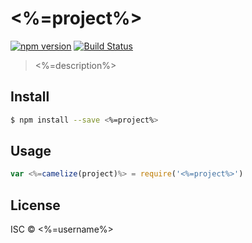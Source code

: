# <%=project%>
[![npm version](https://img.shields.io/npm/v/<%=project%>.svg)](https://npmjs.org/package/<%=project%>)
[![Build Status](https://travis-ci.org/<%=username%>/<%=project%>.svg?branch=master)](https://travis-ci.org/<%=username%>/<%=project%>)

> <%=description%>

## Install

```sh
$ npm install --save <%=project%>
```

## Usage

```js
var <%=camelize(project)%> = require('<%=project%>')
```

## License

ISC © <%=username%>
